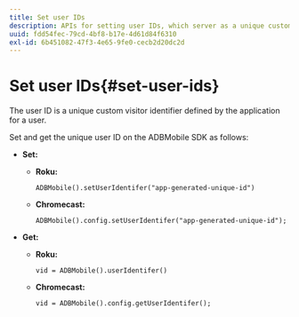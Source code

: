 ```yaml
---
title: Set user IDs
description: APIs for setting user IDs, which server as a unique customer identifier.
uuid: fdd54fec-79cd-4bf8-b17e-4d61d84f6310
exl-id: 6b451082-47f3-4e65-9fe0-cecb2d20dc2d
---
```

# Set user IDs{#set-user-ids}

The user ID is a unique custom visitor identifier defined by the application for a user.

Set and get the unique user ID on the ADBMobile SDK as follows:

* **Set:**

   * **Roku:** 
   
      ```    
      ADBMobile().setUserIdentifer("app-generated-unique-id")
      ```
   
   * **Chromecast:** 
   
      ```    
      ADBMobile().config.setUserIdentifer("app-generated-unique-id");
      ```

* **Get:**

   * **Roku:** 
   
      ```    
      vid = ADBMobile().userIdentifer()
      ```
   
   * **Chromecast:** 
   
      ```    
      vid = ADBMobile().config.getUserIdentifer();
      ```
